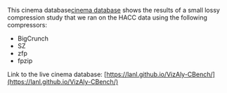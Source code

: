 This cinema database[cinema database](https://lanl.github.io/VizAly-CBench/)
 shows the results of a small lossy compression study that we ran on the HACC data using the following compressors:
* BigCrunch
* SZ
* zfp
* fpzip

Link to the live cinema database: [https://lanl.github.io/VizAly-CBench/](https://lanl.github.io/VizAly-CBench/)
